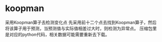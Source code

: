 # koopman
采用Koopman算子去检测变化点
先采用前十二个点去找到Koopman算子，然后将该算子用于预测，当预测值与实际值相差过大时，则检测为异常点。
压缩包里是对应的python代码，相关数据可能需要重新去下载。
